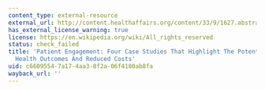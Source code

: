 ```yaml
---
content_type: external-resource
external_url: http://content.healthaffairs.org/content/33/9/1627.abstract
has_external_license_warning: true
license: https://en.wikipedia.org/wiki/All_rights_reserved
status: check_failed
title: 'Patient Engagement: Four Case Studies That Highlight The Potential For Improved
  Health Outcomes And Reduced Costs'
uid: c6609554-7a17-4aa3-8f2a-06f4180ab8fa
wayback_url: ''
---
```


